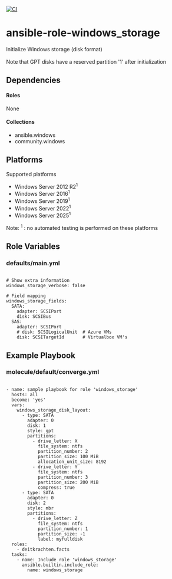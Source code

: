 [![CI](https://github.com/de-it-krachten/ansible-role-windows_storage/workflows/CI/badge.svg?event=push)](https://github.com/de-it-krachten/ansible-role-windows_storage/actions?query=workflow%3ACI)


# ansible-role-windows_storage

Initialize Windows storage (disk format)<br><br>
Note that GPT disks have a reserved partition '1' after initialization<br>



## Dependencies

#### Roles
None

#### Collections
- ansible.windows
- community.windows

## Platforms

Supported platforms

- Windows Server 2012 R2<sup>1</sup>
- Windows Server 2016<sup>1</sup>
- Windows Server 2019<sup>1</sup>
- Windows Server 2022<sup>1</sup>
- Windows Server 2025<sup>1</sup>

Note:
<sup>1</sup> : no automated testing is performed on these platforms

## Role Variables
### defaults/main.yml
<pre><code>
# Show extra information
windows_storage_verbose: false

# Field mapping
windows_storage_fields:
  SATA:
    adapter: SCSIPort
    disk: SCSIBus
  SAS:
    adapter: SCSIPort
    # disk: SCSILogicalUnit  # Azure VMs
    disk: SCSITargetId       # Virtualbox VM's
</pre></code>




## Example Playbook
### molecule/default/converge.yml
<pre><code>
- name: sample playbook for role 'windows_storage'
  hosts: all
  become: 'yes'
  vars:
    windows_storage_disk_layout:
      - type: SATA
        adapter: 0
        disk: 1
        style: gpt
        partitions:
          - drive_letter: X
            file_system: ntfs
            partition_number: 2
            partition_size: 100 MiB
            allocation_unit_size: 8192
          - drive_letter: Y
            file_system: ntfs
            partition_number: 3
            partition_size: 200 MiB
            compress: true
      - type: SATA
        adapter: 0
        disk: 2
        style: mbr
        partitions:
          - drive_letter: Z
            file_system: ntfs
            partition_number: 1
            partition_size: -1
            label: myfulldisk
  roles:
    - deitkrachten.facts
  tasks:
    - name: Include role 'windows_storage'
      ansible.builtin.include_role:
        name: windows_storage
</pre></code>
